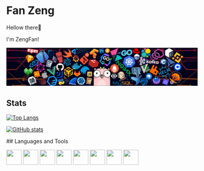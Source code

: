 # Fan Zeng

Hellow there👋

 I'm ZengFan!

![image](https://github.com/zengfann/zengfann/blob/master/icons/header_1.png)

## Stats
</p align = "center">

[![Top Langs](https://github-readme-stats.vercel.app/api/top-langs/?username=zengfann&layout=compact)](https://github.com/zengfann)

[![GitHub stats](https://github-readme-stats.vercel.app/api?username=zengfann)](https://github.com/zengfann)
</p>
## Languages and Tools

<p>
<img src="https://cdn.jsdelivr.net/gh/devicons/devicon/icons/vscode/vscode-original.svg" width="40" height="40"/>
<img src="https://cdn.jsdelivr.net/gh/devicons/devicon/icons/jetbrains/jetbrains-original.svg" width="40" height="40"/>
<img src="https://cdn.jsdelivr.net/gh/devicons/devicon/icons/go/go-original.svg" width="40" height="40"/>
<img src="https://cdn.jsdelivr.net/gh/devicons/devicon/icons/python/python-original.svg" width="40" height="40"/>
<img src="https://cdn.jsdelivr.net/gh/devicons/devicon/icons/javascript/javascript-original.svg" width="40" height="40"/>
<img src="https://cdn.jsdelivr.net/gh/devicons/devicon/icons/c/c-original.svg" width="40" height="40"/>
<img src="https://cdn.jsdelivr.net/gh/devicons/devicon/icons/nodejs/nodejs-original.svg" width="40" height="40"/>
<img src="https://cdn.jsdelivr.net/gh/devicons/devicon/icons/git/git-original.svg" width="40" height="40"/>
</p>

